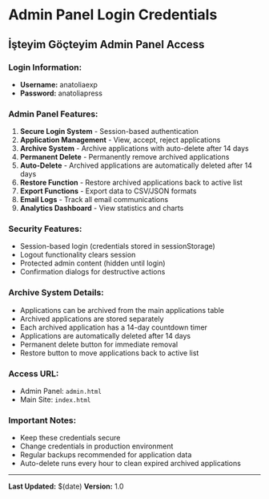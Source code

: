 # Admin Panel Login Credentials

## İşteyim Göçteyim Admin Panel Access

### Login Information:
- **Username:** anatoliaexp
- **Password:** anatoliapress

### Admin Panel Features:
1. **Secure Login System** - Session-based authentication
2. **Application Management** - View, accept, reject applications
3. **Archive System** - Archive applications with auto-delete after 14 days
4. **Permanent Delete** - Permanently remove archived applications
5. **Auto-Delete** - Archived applications are automatically deleted after 14 days
6. **Restore Function** - Restore archived applications back to active list
7. **Export Functions** - Export data to CSV/JSON formats
8. **Email Logs** - Track all email communications
9. **Analytics Dashboard** - View statistics and charts

### Security Features:
- Session-based login (credentials stored in sessionStorage)
- Logout functionality clears session
- Protected admin content (hidden until login)
- Confirmation dialogs for destructive actions

### Archive System Details:
- Applications can be archived from the main applications table
- Archived applications are stored separately
- Each archived application has a 14-day countdown timer
- Applications are automatically deleted after 14 days
- Permanent delete button for immediate removal
- Restore button to move applications back to active list

### Access URL:
- Admin Panel: `admin.html`
- Main Site: `index.html`

### Important Notes:
- Keep these credentials secure
- Change credentials in production environment
- Regular backups recommended for application data
- Auto-delete runs every hour to clean expired archived applications

---
**Last Updated:** $(date)
**Version:** 1.0
